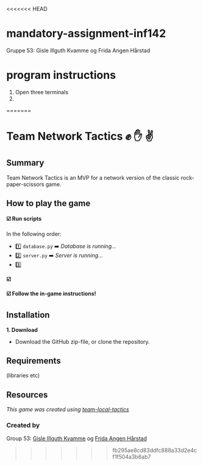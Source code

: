 <<<<<<< HEAD
# mandatory-assignment-inf142
Gruppe 53:
Gisle Illguth Kvamme og Frida Angen Hårstad


# program instructions
1. Open three terminals
2. 
=======
# Team Network Tactics  :fist: :hand: :v: 
## Summary
Team Network Tactics is an MVP for a network version of the classic rock-paper-scissors game. 

## How to play the game
**:ballot_box_with_check: Run scripts**\
  \
  In the following order: 
  + :one: `database.py` :arrow_right: *Database is running...*
  + :two: `server.py` :arrow_right: *Server is running...*
  + :three: 


**:ballot_box_with_check:**

**:ballot_box_with_check: Follow the in-game instructions!**


## Installation
**1. Download**
  + Download the GitHub zip-file, or clone the repository.

## Requirements
(libraries etc)

## Resources
*This game was created using [team-local-tactics](https://github.com/INF142/team-local-tactics)*

### Created by
Group 53: [Gisle Illguth Kvamme](https://github.com/gislek3) og [Frida Angen Hårstad](https://github.com/FridaHaars)
>>>>>>> fb295ae8cd83ddfc888a33d2e4cf1f504a3b6ab7

